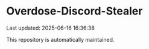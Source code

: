 # Overdose-Discord-Stealer

Last updated: 2025-06-16 16:36:38

This repository is automatically maintained.
